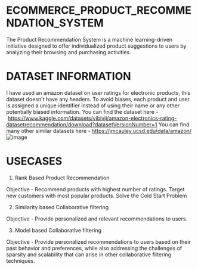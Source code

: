 # ECOMMERCE_PRODUCT_RECOMMENDATION_SYSTEM
The Product Recommendation System is a machine learning-driven initiative designed to offer individualized product suggestions to users by analyzing their browsing and purchasing activities.

# DATASET INFORMATION
I have used an amazon dataset on user ratings for electronic products, this dataset doesn't have any headers. To avoid biases, each product and user is assigned a unique identifier instead of using their name or any other potentially biased information.
You can find the dataset here - https://www.kaggle.com/datasets/vibivij/amazon-electronics-rating-datasetrecommendation/download?datasetVersionNumber=1
You can find many other similar datasets here - https://jmcauley.ucsd.edu/data/amazon/
![image](https://github.com/PAVIKARS/PRODUCT_RECOMMENDATION_SYSTEM/assets/92643473/aa9aa187-c306-4572-ba9a-ced03d41ed37)

# USECASES
1) Rank Based Product Recommendation

Objective -
Recommend products with highest number of ratings.
Target new customers with most popular products.
Solve the Cold Start Problem

2) Similarity based Collaborative filtering

Objective -
Provide personalized and relevant recommendations to users.

3) Model based Collaborative filtering
   
Objective -
Provide personalized recommendations to users based on their past behavior and preferences, while also addressing the challenges of sparsity and scalability that can arise in other collaborative filtering techniques.



